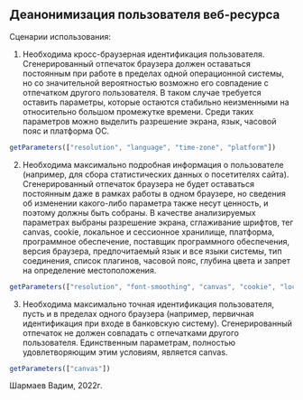 ## Деанонимизация пользователя веб-ресурса
Сценарии использования:
1)	Необходима кросс-браузерная идентификация пользователя. 
Сгенерированный отпечаток браузера должен оставаться постоянным при работе в пределах одной операционной системы, но со значительной вероятностью возможно его совпадение с отпечатком другого пользователя. В таком случае требуется оставить параметры, которые остаются стабильно неизменными на относительно большом промежутке времени. Среди таких параметров можно выделить разрешение экрана, язык, часовой пояс и платформа ОС.
```javascript
getParameters(["resolution", "language", "time-zone", "platform"])
```
2)	Необходима максимально подробная информация о пользователе (например, для сбора статистических данных о посетителях сайта). Сгенерированный отпечаток браузера не будет оставаться постоянным даже в рамках работы в одном браузере, но сведения об изменении какого-либо параметра также несут ценность, и поэтому должны быть собраны. В качестве анализируемых параметрах выбраны разрешение экрана, сглаживание шрифтов, тег canvas, cookie, локальное и сессионное хранилище, платформа, программное обеспечение, поставщик программного обеспечения, версия браузера, предпочитаемый язык и все языки системы, тип соединения, список плагинов, часовой пояс, глубина цвета и запрет на определение местоположения. 
```javascript
getParameters(["resolution", "font-smoothing", "canvas", "cookie", "local-storage", "session-storage", "platform", "sub-product", "user-agent", "vendor", "app-version", "language", "languages", "connection", "plugins", "time-zone", "color-depth", "do-not-track"])
```
3)	Необходима максимально точная идентификация пользователя, пусть и в пределах одного браузера (например, первичная идентификация при входе в банковскую систему). Сгенерированный отпечаток не должен совпадать с отпечатками другого пользователя. Единственным параметрам, полностью удовлетворяющим этим условиям, является canvas.
```javascript
getParameters(["canvas"])
```

Шармаев Вадим, 2022г.
